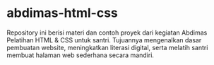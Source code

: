 # abdimas-html-css
Repository ini berisi materi dan contoh proyek dari kegiatan Abdimas Pelatihan HTML &amp; CSS untuk santri. Tujuannya mengenalkan dasar pembuatan website, meningkatkan literasi digital, serta melatih santri membuat halaman web sederhana secara mandiri.
